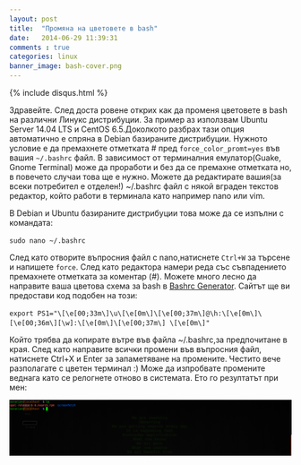 ```yaml
---
layout: post
title:  "Промяна на цветовете в bash"
date:   2014-06-29 11:39:31
comments : true
categories: linux
banner_image: bash-cover.png
---
```

{% include disqus.html %}


Здравейте. След доста ровене открих как да променя цветовете в bash на различни Линукс дистрибуции.
За пример аз използвам Ubuntu Server 14.04 LTS и CentOS 6.5.Доколкото разбрах тази опция автоматично е спряна в Debian базираните дистрибуции.
Нужното условие е да премахнете отметката # пред `force_color_promt=yes` във вашия `~/.bashrc` файл. В зависимост от терминалния емулатор(Guake, Gnome Terminal) може да проработи и без да се премахне отметката но, в повечето случаи това ще е нужно. Можете да редактирате вашия(за всеки потребител е отделен!) ~/.bashrc файл с някой вграден текстов редактор, който работи в терминала като например nano или vim.

В Debian и Ubuntu базираните дистрибуции това може да се изпълни с командата:


`sudo nano ~/.bashrc`

След като отворите въпросния файл с nano,натиснете `Ctrl+W` за търсене и напишете `force`. След като редактора намери реда със съвпадението премахнете отметката за коментар (#).
Можете много лесно да направите ваша цветова схема за bash в [Bashrc Generator][bashrc]. Сайтът ще ви предостави код подобен на този:

`export PS1="\[\e[00;33m\]\u\[\e[0m\]\[\e[00;37m\]@\h:\[\e[0m\]\[\e[00;36m\][\w]:\[\e[0m\]\[\e[00;37m\] \[\e[0m\]"`

Който трябва да копирате вътре във файла ~/.bashrc,за предпочитане в края. След като направите всички промени във въпросния файл, натиснете Ctrl+X и Enter за запаметяване на промените. Честито вече разполагате с цветен терминал :) Може да изпробвате промените веднага като се релогнете отново в системата. Ето го резултатът при мен:

![bash](https://github.com/etem/etem.github.io/raw/master/assets/images/bash.png)

[bashrc]: http://bashrcgenerator.com

